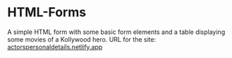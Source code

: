 # HTML-Forms
A simple HTML form with some basic form elements and a table displaying some movies of a Kollywood hero.
URL for the site: [actorspersonaldetails.netlify.app](https://actorspersonaldetails.netlify.app/)